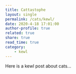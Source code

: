 ```yaml
---
title: Cattastophe
layout: single
permalink: /cats/kewl/
date: 2020-4-18 17:01:00 
author-profile: true
related: true
share: true
read_time: true
category:
    - kewl
---
```


Here is a kewl post about cats...
